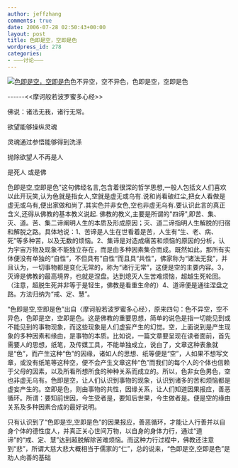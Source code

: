```yaml
---
author: jeffzhang
comments: true
date: 2006-07-28 02:50:43+00:00
layout: post
title: 色即是空，空即是色
wordpress_id: 278
categories:
- ———讨论———
---
```


[](http://photo.blog.sina.com.cn/showpic.html#blogid=57f943110100044e&url=http://static1.photo.sina.com.cn/orignal/57f94311a208dbcafe990)

[![色即是空，空即是色](http://simg.sinajs.cn/blog7style/images/common/sg_trans.gif)](http://photo.blog.sina.com.cn/showpic.html#blogid=57f943110100044e&url=http://static5.photo.sina.com.cn/orignal/57f943117440f41486824)[](http://photo.blog.sina.com.cn/showpic.html#blogid=57f943110100044e&url=http://static11.photo.sina.com.cn/orignal/57f9431167e49b64dfb7a)色不异空，空不异色，色即是空，空即是色

------<<摩诃般若波罗蜜多心经>>

佛说：诸法无我，诸行无常。

欲望能够操纵灵魂

灵魂通过参悟能够得到洗涤

抛除欲望人不再是人

是死人 或是佛

色即是空,空即是色"这句佛经名言,包含着很深的哲学思想,一般人包括文人们喜欢以此开玩笑,认为色就是指女人,空就是虚无或乌有.说和尚看破红尘,把女人看做是虚无或乌有,便出家做和尚了.其实色并非女色,空也非虚无乌有.要认识此言的真正含义,还得从佛教的基本教义说起. 佛教的教义,主要是所谓的"四谛",即苦、集、灭、道。苦、集二谛阐明人生的本质及形成原因；灭、道二谛指明人生解脱的归宿和解脱之路。具体地说：1、苦谛是人生在世看着是苦，人生有“生、老、病、死”等多种苦，以及无数的烦恼。2、集谛是对造成痛苦和烦恼的原因的分析，认为宇宙万物及现象不能独立存在，而是由多种因素集合而成。既然如此，那所有实体便没有单独的“自性”，不但具有”自性“而且具“共性”，佛家称为“诸法无我”，并且认为，一切事物都是变化无常的，称为“诸行无常”，这便是空的主要内容。3，灭谛是佛教的最高境界，也就是涅盘。达到熄灭人生苦难烦恼，超越生死轮回。（注意，超脱生死并非等于是轻生，佛教是看重生命的）4、道谛便是通往涅盘之路。方法归纳为“戒、定、慧”。

 “色即是空,空即是色”出自〈摩诃般若波罗蜜多心经〉，原来四句：色不异空，空不异色，色即是空，空即是色。这是佛教的重要思想，简单的说色是指一切能见到或不能见到的事物现象，而这些现象是人们虚妄产生的幻觉。空，上面说到是产生现象的多种因素和缘由，是事物的本质。比如说，一篇文章要呈现在读者面前，首先需要人的思想，纸笔，及传媒工具，不能单独成立，说白了，文章这种表象就是“色”，而产生这种“色”的因缘，诸如人的思想、纸等便是“空”，人如果不想写文章，或没有纸笔等这种空，便不会产生文章这种“色”而我们的每个人的个体也信赖于父母的因素，以及所看所想所食的种种关系而成立的。所以，色非女色男色，空也非虚无乌有。色即是空，让人们认识到事物的现象，认识到诸多的苦和烦恼都是虚妄产生的。空即是色，则由事物的共性，因缘关系，让人们知道因果报应，善恶循环。所谓：要知前世因，今生受者是，要知后世果，今生做者是。便是空的缘由关系及多种因素合成的最好说明。

 只有认识到了“色即是空,空即是色”的因果报应，善恶循环，才能让人行善并以自身个体的德性度人，并真正关心世间万物，以自身的身体力行，通过“道谛”的“戒、定、慧”达到超脱解除苦难烦恼。而这种力行过程中，佛教还注意到“悲”，所谓大慈大悲大概相当于儒家的“仁”，总的说来，“色即是空,空即是色”是劝人向善的基础
